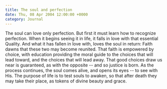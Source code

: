 ```yaml
---
title: The soul and perfection
date: Thu, 08 Apr 2004 12:00:00 +0000
category: Journal
---
```


The soul can love only perfection.  But first it must learn how to
recognize perfection.  When it begins seeing it in life, it falls in
love with that essential Quality.  And what it has fallen in love with,
loves the soul in return: Faith dawns that these two may become
reunited.  That faith is empowered by choice, with education providing
the moral guide to the choices that will lead toward, and the choices
that will lead away.  That good choices draw us near is guaranteed, as
with the opposite -- and so justice is born.  As the process continues,
the soul comes alive, and opens its eyes -- to see with His.  The
purpose of life is to test souls to awaken, so that after death they may
take their place, as tokens of divine beauty and grace.


